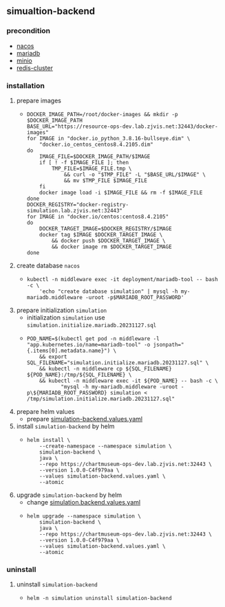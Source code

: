 ## simualtion-backend

### precondition
* [nacos](../application/nacos.md)
* [mariadb](../middleware/mariadb.md)
* [minio](../middleware/minio.md)
* [redis-cluster](../middleware/redis-cluster.md)

### installation
1. prepare images
    * ```shell
      DOCKER_IMAGE_PATH=/root/docker-images && mkdir -p $DOCKER_IMAGE_PATH
      BASE_URL="https://resource-ops-dev.lab.zjvis.net:32443/docker-images"
      for IMAGE in "docker.io_python_3.8.16-bullseye.dim" \
          "docker.io_centos_centos8.4.2105.dim"
      do
          IMAGE_FILE=$DOCKER_IMAGE_PATH/$IMAGE
          if [ ! -f $IMAGE_FILE ]; then
              TMP_FILE=$IMAGE_FILE.tmp \
                  && curl -o "$TMP_FILE" -L "$BASE_URL/$IMAGE" \
                  && mv $TMP_FILE $IMAGE_FILE
          fi
          docker image load -i $IMAGE_FILE && rm -f $IMAGE_FILE
      done
      DOCKER_REGISTRY="docker-registry-simulation.lab.zjvis.net:32443"
      for IMAGE in "docker.io/centos:centos8.4.2105"
      do
          DOCKER_TARGET_IMAGE=$DOCKER_REGISTRY/$IMAGE
          docker tag $IMAGE $DOCKER_TARGET_IMAGE \
              && docker push $DOCKER_TARGET_IMAGE \
              && docker image rm $DOCKER_TARGET_IMAGE
      done
      ```
2. create database `nacos`
    * ```shell
      kubectl -n middleware exec -it deployment/mariadb-tool -- bash -c \
          'echo "create database simulation" | mysql -h my-mariadb.middleware -uroot -p$MARIADB_ROOT_PASSWORD'
      ```
3. prepare initialization `simulation`
    * initialization `simulation` use `simulation.initialize.mariadb.20231127.sql`
    * ```shell
      POD_NAME=$(kubectl get pod -n middleware -l "app.kubernetes.io/name=mariadb-tool" -o jsonpath="{.items[0].metadata.name}") \
          && export SQL_FILENAME="simulation.initialize.mariadb.20231127.sql" \
          && kubectl -n middleware cp ${SQL_FILENAME} ${POD_NAME}:/tmp/${SQL_FILENAME} \
          && kubectl -n middleware exec -it ${POD_NAME} -- bash -c \
                 "mysql -h my-mariadb.middleware -uroot -p\${MARIADB_ROOT_PASSWORD} simulation < /tmp/simulation.initialize.mariadb.20231127.sql"
      ```
4. prepare helm values 
    * prepare [simulation-backend.values.yaml](resources/simulation-backend.values.yaml.md)
5. install `simulation-backend` by helm
    * ```shell
      helm install \
          --create-namespace --namespace simulation \
          simulation-backend \
          java \
          --repo https://chartmuseum-ops-dev.lab.zjvis.net:32443 \
          --version 1.0.0-C4f979aa \
          --values simulation-backend.values.yaml \
          --atomic
      ```
6. upgrade `simulation-backend` by helm
    * change [simulation.backend.values.yaml](resources/simulation-backend.values.yaml.md)
    * ```shell
      helm upgrade --namespace simulation \
          simulation-backend \
          java \
          --repo https://chartmuseum-ops-dev.lab.zjvis.net:32443 \
          --version 1.0.0-C4f979aa \
          --values simulation-backend.values.yaml \
          --atomic
      ```

### uninstall
1. uninstall `simulation-backend`
    * ```shell
      helm -n simulation uninstall simulation-backend
      ```
